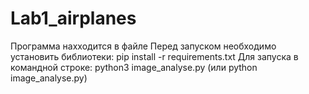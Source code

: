 # Lab1_airplanes
Программа нахходится в файле 
Перед запуском необходимо установить библиотеки: pip install -r requirements.txt
Для запуска в командной строке: python3 image_analyse.py (или python image_analyse.py)
